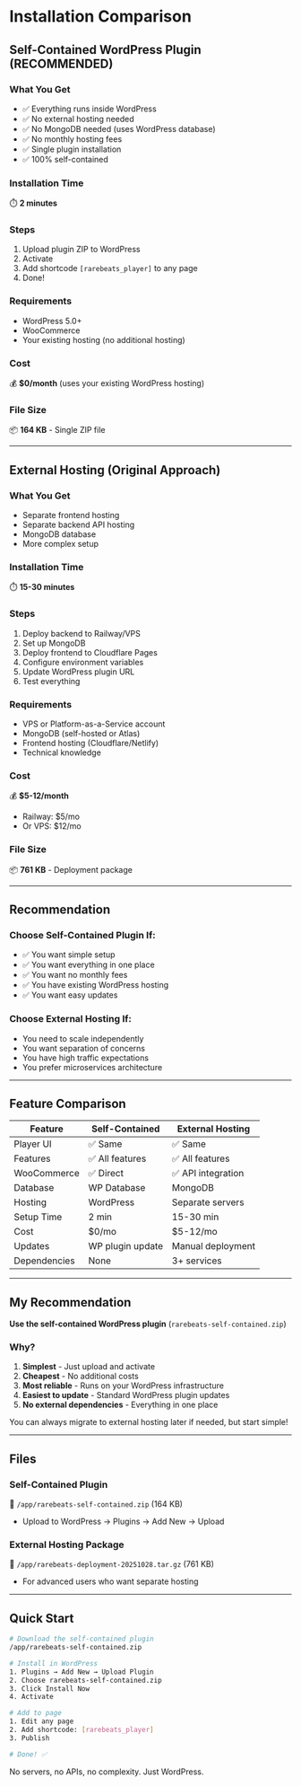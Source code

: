 # Installation Comparison

## Self-Contained WordPress Plugin (RECOMMENDED)

### What You Get
- ✅ Everything runs inside WordPress
- ✅ No external hosting needed
- ✅ No MongoDB needed (uses WordPress database)
- ✅ No monthly hosting fees
- ✅ Single plugin installation
- ✅ 100% self-contained

### Installation Time
⏱️ **2 minutes**

### Steps
1. Upload plugin ZIP to WordPress
2. Activate
3. Add shortcode `[rarebeats_player]` to any page
4. Done!

### Requirements
- WordPress 5.0+
- WooCommerce
- Your existing hosting (no additional hosting)

### Cost
💰 **$0/month** (uses your existing WordPress hosting)

### File Size
📦 **164 KB** - Single ZIP file

---

## External Hosting (Original Approach)

### What You Get
- Separate frontend hosting
- Separate backend API hosting
- MongoDB database
- More complex setup

### Installation Time
⏱️ **15-30 minutes**

### Steps
1. Deploy backend to Railway/VPS
2. Set up MongoDB
3. Deploy frontend to Cloudflare Pages
4. Configure environment variables
5. Update WordPress plugin URL
6. Test everything

### Requirements
- VPS or Platform-as-a-Service account
- MongoDB (self-hosted or Atlas)
- Frontend hosting (Cloudflare/Netlify)
- Technical knowledge

### Cost
💰 **$5-12/month**
- Railway: $5/mo
- Or VPS: $12/mo

### File Size
📦 **761 KB** - Deployment package

---

## Recommendation

### Choose Self-Contained Plugin If:
- ✅ You want simple setup
- ✅ You want everything in one place
- ✅ You want no monthly fees
- ✅ You have existing WordPress hosting
- ✅ You want easy updates

### Choose External Hosting If:
- You need to scale independently
- You want separation of concerns
- You have high traffic expectations
- You prefer microservices architecture

---

## Feature Comparison

| Feature | Self-Contained | External Hosting |
|---------|---------------|------------------|
| Player UI | ✅ Same | ✅ Same |
| Features | ✅ All features | ✅ All features |
| WooCommerce | ✅ Direct | ✅ API integration |
| Database | WP Database | MongoDB |
| Hosting | WordPress | Separate servers |
| Setup Time | 2 min | 15-30 min |
| Cost | $0/mo | $5-12/mo |
| Updates | WP plugin update | Manual deployment |
| Dependencies | None | 3+ services |

---

## My Recommendation

**Use the self-contained WordPress plugin** (`rarebeats-self-contained.zip`)

### Why?
1. **Simplest** - Just upload and activate
2. **Cheapest** - No additional costs
3. **Most reliable** - Runs on your WordPress infrastructure
4. **Easiest to update** - Standard WordPress plugin updates
5. **No external dependencies** - Everything in one place

You can always migrate to external hosting later if needed, but start simple!

---

## Files

### Self-Contained Plugin
📁 `/app/rarebeats-self-contained.zip` (164 KB)
- Upload to WordPress → Plugins → Add New → Upload

### External Hosting Package
📁 `/app/rarebeats-deployment-20251028.tar.gz` (761 KB)
- For advanced users who want separate hosting

---

## Quick Start

```bash
# Download the self-contained plugin
/app/rarebeats-self-contained.zip

# Install in WordPress
1. Plugins → Add New → Upload Plugin
2. Choose rarebeats-self-contained.zip
3. Click Install Now
4. Activate

# Add to page
1. Edit any page
2. Add shortcode: [rarebeats_player]
3. Publish

# Done! ✅
```

No servers, no APIs, no complexity. Just WordPress.

